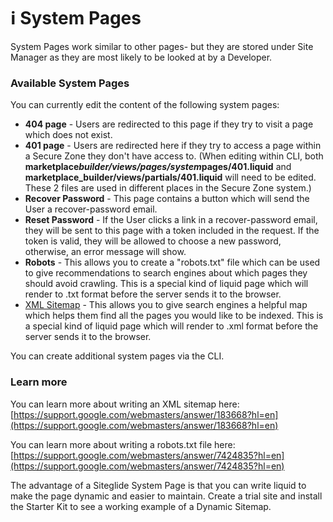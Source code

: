 # ℹ️ System Pages

System Pages work similar to other pages- but they are stored under Site Manager as they are most likely to be looked at by a Developer.

### Available System Pages

You can currently edit the content of the following system pages:

* **404 page** - Users are redirected to this page if they try to visit a page which does not exist.
* **401 page** - Users are redirected here if they try to access a page within a Secure Zone they don't have access to. (When editing within CLI, both **marketplace**_**builder/views/pages/system**_**pages/401.liquid** and **marketplace\_builder/views/partials/401.liquid** will need to be edited. These 2 files are used in different places in the Secure Zone system.)
* **Recover Password** - This page contains a button which will send the User a recover-password email.
* **Reset Password** - If the User clicks a link in a recover-password email, they will be sent to this page with a token included in the request. If the token is valid, they will be allowed to choose a new password, otherwise, an error message will show.
* **Robots** - This allows you to create a "robots.txt" file which can be used to give recommendations to search engines about which pages they should avoid crawling. This is a special kind of liquid page which will render to .txt format before the server sends it to the browser.
* [XML Sitemap](https://help.siteglide.com/article/212-sitemap-auto-generation) - This allows you to give search engines a helpful map which helps them find all the pages you would like to be indexed. This is a special kind of liquid page which will render to .xml format before the server sends it to the browser.

You can create additional system pages via the CLI.

### Learn more

You can learn more about writing an XML sitemap here: [https://support.google.com/webmasters/answer/183668?hl=en](https://support.google.com/webmasters/answer/183668?hl=en)

You can learn more about writing a robots.txt file here: [https://support.google.com/webmasters/answer/7424835?hl=en](https://support.google.com/webmasters/answer/7424835?hl=en)

The advantage of a Siteglide System Page is that you can write liquid to make the page dynamic and easier to maintain. Create a trial site and install the Starter Kit to see a working example of a Dynamic Sitemap.
